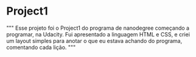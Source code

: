 # Project1

"""
Esse projeto foi o Project1 do programa de nanodegree começando a programar, na Udacity.
Fui apresentado a linguagem HTML e CSS, e criei um layout simples para anotar o que eu 
estava achando do programa, comentando cada lição.
"""
